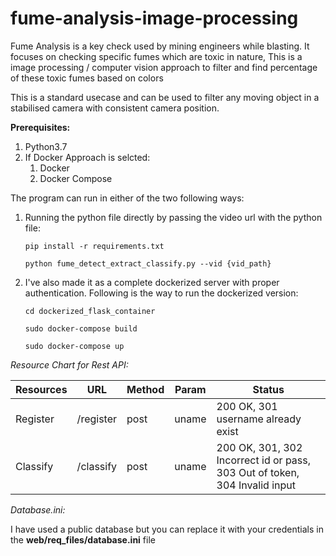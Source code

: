 # fume-analysis-image-processing

Fume Analysis is a key check used by mining engineers while blasting. It focuses on checking specific fumes which are toxic in nature, This is a image processing / computer vision approach to filter and find percentage of these toxic fumes based on colors

This is a standard usecase and can be used to filter any moving object in a stabilised camera with consistent camera position.

**Prerequisites:**

1. Python3.7
2. If Docker Approach is selcted:
   1. Docker
   2. Docker Compose

The program can run in either of the two following ways:

1. Running the python file directly by passing the video url with the python file:

   ```
   pip install -r requirements.txt
   ```

   ```
   python fume_detect_extract_classify.py --vid {vid_path}
   ```
2. I've also made it as a complete dockerized server with proper authentication.
   Following is the way to run the dockerized version:

   ```
   cd dockerized_flask_container
   ```

   ```
   sudo docker-compose build
   ```

   ```
   sudo docker-compose up
   ```

*Resource Chart for Rest API:*

| Resources | URL       | Method | Param | Status                                                                     |
| --------- | --------- | ------ | ----- | -------------------------------------------------------------------------- |
| Register  | /register | post   | uname | 200 OK, 301 username already exist                                         |
| Classify  | /classify | post   | uname | 200 OK, 301, 302 Incorrect id or pass, 303 Out of token, 304 Invalid input |

*Database.ini:*

I have used a public database but you can replace it with your credentials in the **web/req_files/database.ini** file
